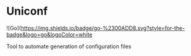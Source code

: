 # Uniconf

![Go](https://img.shields.io/badge/go-%2300ADD8.svg?style=for-the-badge&logo=go&logoColor=white

Tool to automate generation of configuration files
